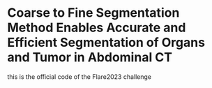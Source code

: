 # Coarse to Fine Segmentation Method Enables Accurate and Efficient Segmentation of Organs and Tumor in Abdominal CT
this is the official code of the Flare2023 challenge
